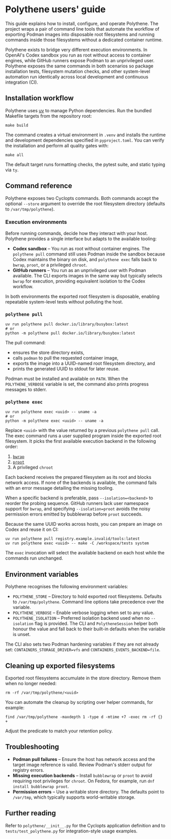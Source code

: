 # Polythene users' guide

This guide explains how to install, configure, and operate Polythene. The
project wraps a pair of command line tools that automate the workflow of
exporting Podman images into disposable root filesystems and running commands
inside those filesystems without a dedicated container runtime.

Polythene exists to bridge very different execution environments. In OpenAI's
Codex sandbox you run as root without access to container engines, while GitHub
runners expose Podman to an unprivileged user. Polythene exposes the same
commands in both scenarios so package installation tests, filesystem mutation
checks, and other system-level automation run identically across local
development and continuous integration (CI).

## Installation workflow

Polythene uses [uv](https://github.com/astral-sh/uv) to manage Python
dependencies. Run the bundled Makefile targets from the repository root:

```shell
make build
```

The command creates a virtual environment in `.venv` and installs the runtime
and development dependencies specified in `pyproject.toml`. You can verify the
installation and perform all quality gates with:

```shell
make all
```

The default target runs formatting checks, the pytest suite, and static typing
via `ty`.

## Command reference

Polythene exposes two Cyclopts commands. Both commands accept the optional
`--store` argument to override the root filesystem directory (defaults to
`/var/tmp/polythene`).

### Execution environments

Before running commands, decide how they interact with your host. Polythene
provides a single interface but adapts to the available tooling:

- **Codex sandbox** – You run as root without container engines. The
  `polythene pull` command still uses Podman inside the sandbox because Codex
  maintains the binary on disk, and `polythene exec` falls back to `bwrap`,
  `proot`, or a privileged `chroot`.
- **GitHub runners** – You run as an unprivileged user with Podman available.
  The CLI exports images in the same way but typically selects `bwrap` for
  execution, providing equivalent isolation to the Codex workflow.

In both environments the exported root filesystem is disposable, enabling
repeatable system-level tests without polluting the host.

### `polythene pull`

```shell
uv run polythene pull docker.io/library/busybox:latest
# or
python -m polythene pull docker.io/library/busybox:latest
```

The pull command:

- ensures the store directory exists,
- calls `podman` to pull the requested container image,
- exports the image into a UUID-named root filesystem directory, and
- prints the generated UUID to stdout for later reuse.

Podman must be installed and available on `PATH`. When the `POLYTHENE_VERBOSE`
variable is set, the command also prints progress messages to stderr.

### `polythene exec`

```shell
uv run polythene exec <uuid> -- uname -a
# or
python -m polythene exec <uuid> -- uname -a
```

Replace `<uuid>` with the value returned by a previous `polythene pull` call.
The exec command runs a user supplied program inside the exported root
filesystem. It picks the first available execution backend in the following
order:

1. [`bwrap`](https://github.com/containers/bubblewrap)
2. [`proot`](https://proot-me.github.io/)
3. A privileged `chroot`

Each backend receives the prepared filesystem as its root and blocks network
access. If none of the backends is available, the command fails with an error
message detailing the missing tooling.

When a specific backend is preferable, pass `--isolation=<backend>` to reorder
the probing sequence. GitHub runners lack user namespace support for `bwrap`,
and specifying `--isolation=proot` avoids the noisy permission errors emitted
by bubblewrap before `proot` succeeds.

Because the same UUID works across hosts, you can prepare an image on Codex and
reuse it on CI:

```shell
uv run polythene pull registry.example.invalid/tools:latest
uv run polythene exec <uuid> -- make -C /workspace/tests system
```

The `exec` invocation will select the available backend on each host while the
commands run unchanged.

## Environment variables

Polythene recognises the following environment variables:

- `POLYTHENE_STORE` – Directory to hold exported root filesystems. Defaults to
  `/var/tmp/polythene`. Command line options take precedence over the variable.
- `POLYTHENE_VERBOSE` – Enable verbose logging when set to any value.
- `POLYTHENE_ISOLATION` – Preferred isolation backend used when no
  `--isolation` flag is provided. The CLI and `PolytheneSession` helper both
  honour the value and fall back to their built-in defaults when the variable
  is unset.

The CLI also sets two Podman hardening variables if they are not already set:
`CONTAINERS_STORAGE_DRIVER=vfs` and `CONTAINERS_EVENTS_BACKEND=file`.

## Cleaning up exported filesystems

Exported root filesystems accumulate in the store directory. Remove them when
no longer needed:

```shell
rm -rf /var/tmp/polythene/<uuid>
```

You can automate the cleanup by scripting over helper commands, for example:

```shell
find /var/tmp/polythene -maxdepth 1 -type d -mtime +7 -exec rm -rf {} +
```

Adjust the predicate to match your retention policy.

## Troubleshooting

- **Podman pull failures** – Ensure the host has network access and the target
  image reference is valid. Review Podman's stderr output for registry errors.
- **Missing execution backends** – Install `bubblewrap` or `proot` to avoid
  requiring root privileges for `chroot`. On Fedora, for example, run
  `dnf install bubblewrap proot`.
- **Permission errors** – Use a writable store directory. The defaults point to
  `/var/tmp`, which typically supports world-writable storage.

## Further reading

Refer to `polythene/__init__.py` for the Cyclopts application definition and to
`tests/test_polythene.py` for integration-style usage examples.
